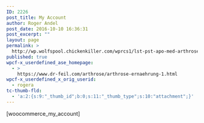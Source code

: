 ```yaml
---
ID: 2226
post_title: My Account
author: Roger Andel
post_date: 2016-10-10 16:36:31
post_excerpt: ""
layout: page
permalink: >
  http://wp.wolfspool.chickenkiller.com/wprcs1/lst-pst-apo-med-arthrose/
published: true
wpcf-x_userdefined_ase_homepage:
  - >
    https://www.dr-feil.com/arthrose/arthrose-ernaehrung-1.html
wpcf-x_userdefined_x_orig_userid:
  - rogera
tc-thumb-fld:
  - 'a:2:{s:9:"_thumb_id";b:0;s:11:"_thumb_type";s:10:"attachment";}'
---
```

[woocommerce_my_account]
